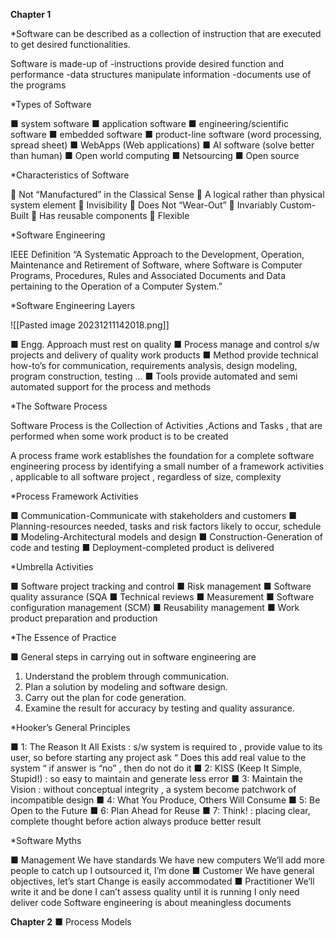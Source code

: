 **Chapter 1**

*Software can be described as a collection of
instruction that are executed to get desired
functionalities.

Software is made-up of
-instructions provide desired function and performance
-data structures manipulate information
-documents use of the programs


*Types of Software

■ system software
■ application software
■ engineering/scientific software
■ embedded software
■ product-line software (word
processing, spread sheet)
■ WebApps (Web applications)
■ AI software (solve better than
human)
■ Open world computing
■ Netsourcing
■ Open source


*Characteristics of Software

􀀀 Not “Manufactured” in the Classical Sense
􀀀 A logical rather than physical system element
􀀀 Invisibility
􀀀 Does Not “Wear-Out”
􀀀 Invariably Custom-Built
􀀀 Has reusable components
􀀀 Flexible


*Software Engineering

IEEE Definition
“A Systematic Approach to the Development,
Operation, Maintenance and Retirement of
Software, where Software is Computer
Programs, Procedures, Rules and Associated
Documents and Data pertaining to the Operation
of a Computer System.”


*Software Engineering Layers

![[Pasted image 20231211142018.png]]

■ Engg. Approach must rest on quality
■ Process manage and control s/w projects and
delivery of quality work products
■ Method provide technical how-to’s for
communication, requirements analysis, design
modeling, program construction, testing …
■ Tools provide automated and semi automated
support for the process and methods


*The Software Process

Software Process is the Collection of Activities ,Actions
and Tasks , that are performed when some work
product is to be created

A process frame work establishes the foundation for a
complete software engineering process by identifying a
small number of a framework activities , applicable to all
software project , regardless of size, complexity


*Process Framework Activities

■ Communication-Communicate with stakeholders and
customers
■ Planning-resources
needed, tasks and risk factors likely to occur, schedule
■ Modeling-Architectural models and design
■ Construction-Generation of code and testing
■ Deployment-completed product is delivered

*Umbrella Activities

■ Software project tracking and control
■ Risk management
■ Software quality assurance (SQA
■ Technical reviews
■ Measurement
■ Software configuration management (SCM)
■ Reusability management
■ Work product preparation and production


*The Essence of Practice

■ General steps in carrying out in software
engineering are
1. Understand the problem through communication.
2. Plan a solution by modeling and software design.
3. Carry out the plan for code generation.
4. Examine the result for accuracy by testing and quality
assurance.


*Hooker’s General Principles

■ 1: The Reason It All Exists : s/w system is required to , provide value
to its user, so before starting any project ask “ Does this add real value to the system “ if
answer is “no” , then do not do it
■ 2: KISS (Keep It Simple, Stupid!) : so easy to maintain and
generate less error
■ 3: Maintain the Vision : without conceptual integrity , a system become
patchwork of incompatible design
■ 4: What You Produce, Others Will Consume
■ 5: Be Open to the Future
■ 6: Plan Ahead for Reuse
■ 7: Think! : placing clear, complete thought before action always produce better
result


*Software Myths

■ Management
 We have standards
We have new computers
 We’ll add more people to catch up
I outsourced it, I’m done
■ Customer
 We have general objectives, let’s start
 Change is easily accommodated
■ Practitioner
 We’ll write it and be done
I can’t assess quality until it is running
 I only need deliver code
 Software engineering is about meaningless documents




**Chapter 2**
■ Process Models
